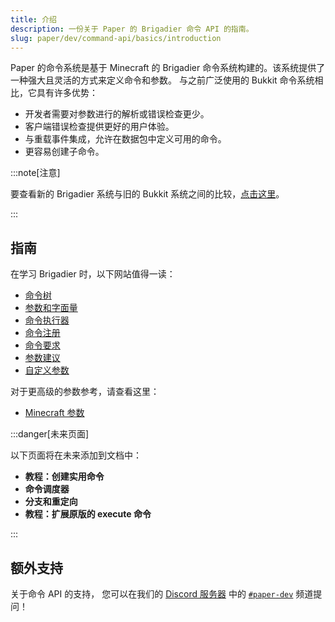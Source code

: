 ```yaml
---
title: 介绍
description: 一份关于 Paper 的 Brigadier 命令 API 的指南。
slug: paper/dev/command-api/basics/introduction
---
```


Paper 的命令系统是基于 Minecraft 的 Brigadier 命令系统构建的。该系统提供了一种强大且灵活的方式来定义命令和参数。
与之前广泛使用的 Bukkit 命令系统相比，它具有许多优势：
- 开发者需要对参数进行的解析或错误检查更少。
- 客户端错误检查提供更好的用户体验。
- 与重载事件集成，允许在数据包中定义可用的命令。
- 更容易创建子命令。

:::note[注意]

要查看新的 Brigadier 系统与旧的 Bukkit 系统之间的比较，[点击这里](/paper/dev/command-api/misc/comparison-bukkit-brigadier)。

:::

## 指南
在学习 Brigadier 时，以下网站值得一读：
- [命令树](/paper/dev/command-api/basics/command-tree)
- [参数和字面量](/paper/dev/command-api/basics/arguments-and-literals)
- [命令执行器](/paper/dev/command-api/basics/executors)
- [命令注册](/paper/dev/command-api/basics/registration)
- [命令要求](/paper/dev/command-api/basics/requirements)
- [参数建议](/paper/dev/command-api/basics/argument-suggestions)
- [自定义参数](/paper/dev/command-api/basics/custom-arguments)

对于更高级的参数参考，请查看这里：
- [Minecraft 参数](/paper/dev/command-api/arguments/minecraft)

:::danger[未来页面]

以下页面将在未来添加到文档中：

- **教程：创建实用命令**
- **命令调度器**
- **分支和重定向**
- **教程：扩展原版的 execute 命令**

:::

## 额外支持
关于命令 API 的支持，
您可以在我们的 [Discord 服务器](https://discord.gg/PaperMC) 中的 [`#paper-dev`](https://discord.com/channels/289587909051416579/555462289851940864   ) 频道提问！
